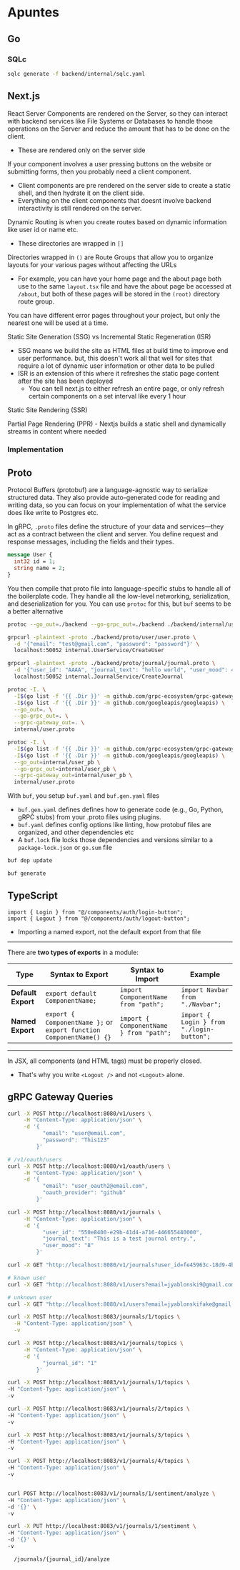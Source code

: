 # Apuntes

## Go


### SQLc

``` sh
sqlc generate -f backend/internal/sqlc.yaml
```

## Next.js

React Server Components are rendered on the Server, so they can interact with backend services like File Systems or Databases to handle those operations on the Server and reduce the amount that has to be done on the client.

- These are rendered only on the server side

If your component involves a user pressing buttons on the website or submitting forms, then you probably need a client component.

- Client components are pre rendered on the server side to create a static shell, and then hydrate it on the client side.
- Everything on the client components that doesnt involve backend interactivity is still rendered on the server.

Dynamic Routing is when you create routes based on dynamic information like user id or name etc.

- These directories are wrapped in `[]`

Directories wrapped in `()` are Route Groups that allow you to organize layouts for your various pages without affecting the URLs

- For example, you can have your home page and the about page both use to the same `layout.tsx` file and have the about page be accessed at `/about`, but both of these pages will be stored in the `(root)` directory route group.

You can have different error pages throughout your project, but only the nearest one will be used at a time.

Static Site Generation (SSG) vs Incremental Static Regeneration (ISR)

- SSG means we build the site as HTML files at build time to improve end user performance. but, this doesn't work all that well for sites that require a lot of dynamic user information or other data to be pulled
- ISR is an extension of this where it refreshes the static page content after the site has been deployed
  - You can tell next.js to either refresh an entire page, or only refresh certain components on a set interval like every 1 hour

Static Site Rendering (SSR)

Partial Page Rendering (PPR) - Nextjs builds a static shell and dynamically streams in content where needed

### Implementation



## Proto

Protocol Buffers (protobuf) are a language-agnostic way to serialize structured data. They also provide auto-generated code for reading and writing data, so you can focus on your implementation of what the service does like write to Postgres etc.

In gRPC, `.proto` files define the structure of your data and services—they act as a contract between the client and server. You define request and response messages, including the fields and their types.

``` proto
message User {
  int32 id = 1;
  string name = 2;
}

```

You then compile that proto file into language-specific stubs to handle all of the boilerplate code. They handle all the low-level networking, serialization, and deserialization for you. You can use `protoc` for this, but `buf` seems to be a better alternative

``` sh
protoc --go_out=./backend --go-grpc_out=./backend ./backend/internal/user.proto

grpcurl -plaintext -proto ./backend/proto/user/user.proto \
  -d '{"email": "test@gmail.com", "password": "password"}' \
  localhost:50052 internal.UserService/CreateUser

grpcurl -plaintext -proto ./backend/proto/journal/journal.proto \
  -d '{"user_id": "AAAA", "journal_text": "hello world", "user_mood": 4}' \
  localhost:50052 internal.JournalService/CreateJournal

protoc -I. \
  -I$(go list -f '{{ .Dir }}' -m github.com/grpc-ecosystem/grpc-gateway/v2) \
  -I$(go list -f '{{ .Dir }}' -m github.com/googleapis/googleapis) \
  --go_out=. \
  --go-grpc_out=. \
  --grpc-gateway_out=. \
  internal/user.proto

protoc -I. \
  -I$(go list -f '{{ .Dir }}' -m github.com/grpc-ecosystem/grpc-gateway/v2) \
  -I$(go list -f '{{ .Dir }}' -m github.com/googleapis/googleapis) \
  --go_out=internal/user_pb \
  --go-grpc_out=internal/user_pb \
  --grpc-gateway_out=internal/user_pb \
  internal/user.proto
```

With `buf`, you setup `buf.yaml` and `buf.gen.yaml` files

- `buf.gen.yaml` defines defines how to generate code (e.g., Go, Python, gRPC stubs) from your .proto files using plugins.
- `buf.yaml` defines config options like linting, how protobuf files are organized, and other dependencies etc
- A `buf.lock` file locks those dependencies and versions similar to a `package-lock.json` or `go.sum` file

``` sh
buf dep update

buf generate
```

## TypeScript


```
import { Login } from "@/components/auth/login-button";
import { Logout } from "@/components/auth/logout-button";
```

- Importing a named export, not the default export from that file

---

There are **two types of exports** in a module:

| Type | Syntax to Export | Syntax to Import | Example |
|-----|-------------------|------------------|---------|
| **Default Export** | `export default ComponentName;` | `import ComponentName from "path";` | `import Navbar from "./Navbar";` |
| **Named Export** | `export { ComponentName };` or `export function ComponentName() {}` | `import { ComponentName } from "path";` | `import { Login } from "./login-button";` |

---

In JSX, all components (and HTML tags) must be properly closed.

- That's why you write `<Logout />` and not `<Logout>` alone.

## gRPC Gateway Queries

``` sh
curl -X POST http://localhost:8080/v1/users \
     -H "Content-Type: application/json" \
     -d '{
           "email": "user@email.com",
           "password": "This123"
         }'

# /v1/oauth/users
curl -X POST http://localhost:8080/v1/oauth/users \
     -H "Content-Type: application/json" \
     -d '{
           "email": "user_oauth2@email.com",
           "oauth_provider": "github"
         }'

curl -X POST http://localhost:8080/v1/journals \
     -H "Content-Type: application/json" \
     -d '{
           "user_id": "550e8400-e29b-41d4-a716-446655440000",
           "journal_text": "This is a test journal entry.",
           "user_mood": "8"
         }'

curl -X GET "http://localhost:8080/v1/journals?user_id=fe45963c-18d9-4b03-b098-9d0eac485c21"

# known user
curl -X GET "http://localhost:8080/v1/users?email=jyablonski9@gmail.com"

# unknown user
curl -X GET "http://localhost:8080/v1/users?email=jyablonskifake@gmail.com"

curl -X POST http://localhost:8083/journals/1/topics \
  -H "Content-Type: application/json" \
  -v

curl -X POST http://localhost:8083/v1/journals/topics \
     -H "Content-Type: application/json" \
     -d '{
           "journal_id": "1"
         }'

curl -X POST http://localhost:8083/v1/journals/1/topics \
-H "Content-Type: application/json" \
-v

curl -X POST http://localhost:8083/v1/journals/2/topics \
-H "Content-Type: application/json" \
-v

curl -X POST http://localhost:8083/v1/journals/3/topics \
-H "Content-Type: application/json" \
-v

curl -X POST http://localhost:8083/v1/journals/4/topics \
-H "Content-Type: application/json" \
-v


curl POST http://localhost:8083/v1/journals/1/sentiment/analyze \
-H "Content-Type: application/json" \
-d '{}' \
-v

curl -X PUT http://localhost:8083/v1/journals/1/sentiment \
-H "Content-Type: application/json" \
-d '{}' \
-v

  /journals/{journal_id}/analyze
```
